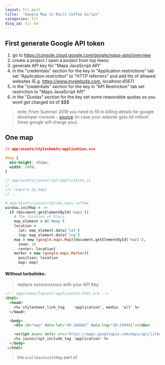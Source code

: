 ```yaml
---
layout: til_post
title:  "Google Map in Rails Coffee Script"
categories: til
disq_id: til-54
---
```


## First generate Google API token

1. go to <https://console.cloud.google.com/google/maps-apis/overview>
2. create a project / open a porject from top menu
3. generate API key for "Maps JavaScript API"
4. in the "credentials" section for the key in "Application restrictions" tab  set "Application
   restriction" to "HTTP referrers" and add lits of allowed websites
   (E.g. https://www.mywebsite.com, localhost:4567)
5. in the "credentials" section for the key in "API Restriction" tab  set 
   restriction to "Maps JavaScript API"
6. in the "Quotas" section for the key set some reasonable quotas so you
   wont get charged lot of $$$

> note: From Summer 2018 you need to fill in billing details for google
> developer console - [source](https://developers.google.com/maps/documentation/javascript/usage-and-billing) (in case your website gets hit miliont times google will charge you).

## One map

```css
// app/assets/stylesheets/application.css

#map {
  min-height: 400px;
  width: 100%;
}
```


```js
// app/assets/javascript/application.js
// ...
//= require my_maps
// ...
```

```coffee
# app/assets/javascript/my_maps.coffee
window.initMap = ->
  if (document.getElementById('map1'))
    # The location of Uluru
    map_element = $('#map')
    location =
      lat: map_element.data('lat')
      lng: map_element.data('lng')
    map = new (google.maps.Map)(document.getElementById('map1'),
      zoom: 16
      center: location)
    marker = new (google.maps.Marker)(
      position: location
      map: map)
```

#### Without turbolinks:

> replace xxxxxxxxxxxx with your API Key

```html
<!-- app/views/layouts/application.html.erb -->
<html>
  <head>
    <%= stylesheet_link_tag    'application', media: 'all' %>
  </head>

  <body>
    <div id="map" data-lat="49.268661" data-lng="20.249441"></div>

    <script async defer src="https://maps.googleapis.com/maps/api/js?key=xxxxxxxxxxxxxxxxxxxxxxxxxxxxxxxxxxxxxxx&callback=initMap" type="text/javascript"></script>
    <%= javascript_include_tag 'application' %>
  </body>
 </html>
```

> the `&callback=initMap` part of <script> will ensure the function is
> called

#### With turbolinks:

> I'm not 100% sure this is the righth way, there may be a better way
> out there

```html
<!-- app/views/layouts/application.html.erb -->
<html>
  <head>
    <%= stylesheet_link_tag    'application', media: 'all', 'data-turbolinks-track': 'reload' %>
    <%= javascript_include_tag "https://maps.googleapis.com/maps/api/js?key=xxxxxxxxxxxxxxxxxxxxxxxxxxxxxxxxxxxxxxx", async: true, 'data-turbolinks-eval': false %>
    <%= javascript_include_tag 'application', 'data-turbolinks-track': 'reload' %>
  </head>

  <body>
    <div id="map" data-lat="49.268661" data-lng="20.249441"></div>
  </body>
<html>
```

```coffee
# app/assets/javascript/my_maps.coffee

# ...

$(document).on "turbolinks:load", ->
  initMap()
```


## Multiple Maps

Just change the `initMap` to:

```coffee
# app/assets/javascript/my_maps.coffee

window.initMap = ->
  maps = document.getElementsByClassName('maps')
  i = 0
  while i < maps.length
    mapId = document.getElementById(maps[i].id)
    lat = mapId.getAttribute('data-lat')
    lng = mapId.getAttribute('data-lng')
    # Create new Google Map object for single canvas
    map = new (google.maps.Map)(mapId,
      zoom: 15
      center: new (google.maps.LatLng)(lat, lng)
      mapTypeId: 'roadmap'
      mapTypeControl: true
      zoomControlOptions: position: google.maps.ControlPosition.RIGHT_TOP)
    # Create new Google Marker object for new map
    marker = new (google.maps.Marker)(
      position: new (google.maps.LatLng)(parseFloat(lat), parseFloat(lng))
      map: map)
    i++
  return
```

And be sure to add css class "maps" to the divs and make sure the id is
different !

```html
<div id="map1" class="maps" data-lat="49.268661" data-lng="20.249441"></div>
<div id="map2" class="maps" data-lat="49.2716104" data-lng="20.2217018"></div>
<div id="map3" class="maps" data-lat="49.2716104" data-lng="20.2217018"></div>
```

And make sure CSS will recognize class "maps" instead of hard id:

```css
// app/assets/stylesheets/application.css

// we changed #map to .maps
.maps {
  min-height: 400px;
  width: 100%;
}
```


